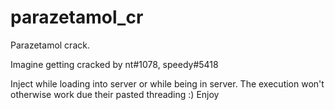 # parazetamol_cr

Parazetamol crack.

Imagine getting cracked by nt#1078, speedy#5418

Inject while loading into server or while being in server. The execution won't otherwise work due their pasted threading :) 
Enjoy
